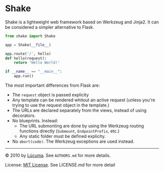 
# Shake

Shake is a lightweight web framework based on Werkzeug and Jinja2.
It can be considered a simpler alternative to Flask.

````python
from shake import Shake

app = Shake(__file__)

app.route('/', hello)
def hello(request):
    return 'Hello World!'

if __name__ == "__main__":
    app.run()
````

The most important differences from Flask are:

* The `request` object is passed explicity
* Any template can be rendered whitout an active request (unless you're trying to use the request object in the template.)
* The URLs are declared separately from the views, instead of using decorators.
* No blueprints. Instead:
    - The URL submonting are done by using the Werkzeug routing functions directly (`Submount`, `EndpointPrefix`, etc.)
    - Any static folder must be defined explicity.
* No `abort(code)`. The Werkzeug exceptions are used instead.


---------------------------------------
© 2010 by [Lúcuma](http://lucumalabs.com). See `AUTHORS.md` for more details.

License: [MIT License](http://www.opensource.org/licenses/mit-license.php).
See LICENSE.md for more detail